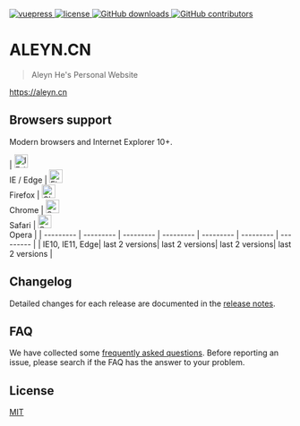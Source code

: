
<p align="left">
  <a href="https://github.com/vuejs/vuepress">
    <img src="https://img.shields.io/badge/vuepress-1.0.0-brightgreen.svg" alt="vuepress">
  </a>
  <a href="https://github.com/aleynjs/aleyn.cn/blob/dev/LICENSE">
    <img src="https://img.shields.io/github/license/aleynjs/aleyn.cn.svg" alt="license">
  </a>
  <a href="https://github.com/aleynjs/aleyn.cn">
    <img src="https://img.shields.io/github/downloads/aleynjs/aleyn.cn/total.svg" alt="GitHub downloads">
  </a>
  <a href="https://github.com/aleynjs/aleyn.cn">
    <img src="https://img.shields.io/github/contributors/aleynjs/aleyn.cn.svg" alt="GitHub contributors">
  </a>
</p>

# ALEYN.CN

> Aleyn He's Personal Website

https://aleyn.cn

## Browsers support

Modern browsers and Internet Explorer 10+.

| [<img src="https://raw.githubusercontent.com/alrra/browser-logos/master/src/edge/edge_48x48.png" alt="IE / Edge" width="24px" height="24px" />](https://github.com/aleynjs/aleyn.cn)</br>IE / Edge | [<img src="https://raw.githubusercontent.com/alrra/browser-logos/master/src/firefox/firefox_48x48.png" alt="Firefox" width="24px" height="24px" />](https://github.com/aleynjs/aleyn.cn)</br>Firefox | [<img src="https://raw.githubusercontent.com/alrra/browser-logos/master/src/chrome/chrome_48x48.png" alt="Chrome" width="24px" height="24px" />](https://github.com/aleynjs/aleyn.cn)</br>Chrome | [<img src="https://raw.githubusercontent.com/alrra/browser-logos/master/src/safari/safari_48x48.png" alt="Safari" width="24px" height="24px" />](https://github.com/aleynjs/aleyn.cn)</br>Safari | [<img src="https://raw.githubusercontent.com/alrra/browser-logos/master/src/opera/opera_48x48.png" alt="Opera" width="24px" height="24px" />](https://github.com/aleynjs/aleyn.cn)</br>Opera |
| --------- | --------- | --------- | --------- | --------- | --------- | --------- |
| IE10, IE11, Edge| last 2 versions| last 2 versions| last 2 versions| last 2 versions |

## Changelog
Detailed changes for each release are documented in the [release notes](CHANGELOG.md).

## FAQ
We have collected some [frequently asked questions](FAQ.md). Before reporting an issue, please search if the FAQ has the answer to your problem.

## License

[MIT](LICENSE)